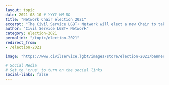 ```yaml
---
layout: topic
date: 2021-08-10 # YYYY-MM-DD 
title: "Network Chair election 2021"
excerpt: "The Civil Service LGBT+ Network will elect a new Chair to take over from Kate Hughes."
author: "Civil Service LGBT+ Network"
category: election-2021
permalink: "/topic/election-2021"
redirect_from: 
- /election-2021

image: "https://www.civilservice.lgbt/images/store/election-2021/banner.png"

# Social Media
# Set to 'true' to turn on the social links
social-links: false
---
```


